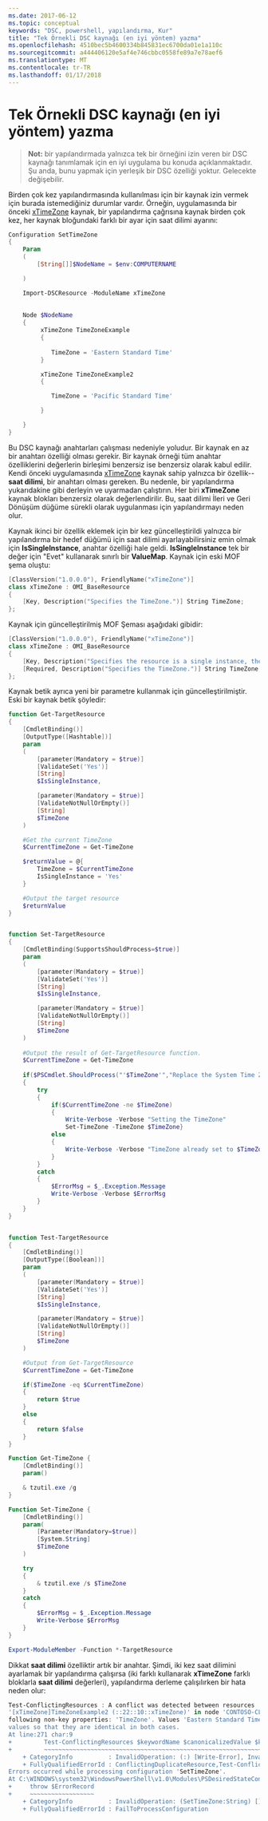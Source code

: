 ```yaml
---
ms.date: 2017-06-12
ms.topic: conceptual
keywords: "DSC, powershell, yapılandırma, Kur"
title: "Tek Örnekli DSC kaynağı (en iyi yöntem) yazma"
ms.openlocfilehash: 4510bec5b4600334b845831ec6700da01e1a110c
ms.sourcegitcommit: a444406120e5af4e746cbbc0558fe89a7e78aef6
ms.translationtype: MT
ms.contentlocale: tr-TR
ms.lasthandoff: 01/17/2018
---
```

# <a name="writing-a-single-instance-dsc-resource-best-practice"></a>Tek Örnekli DSC kaynağı (en iyi yöntem) yazma

>**Not:** bir yapılandırmada yalnızca tek bir örneğini izin veren bir DSC kaynağı tanımlamak için en iyi uygulama bu konuda açıklanmaktadır. Şu anda, bunu yapmak için yerleşik bir DSC özelliği yoktur. Gelecekte değişebilir.

Birden çok kez yapılandırmasında kullanılması için bir kaynak izin vermek için burada istemediğiniz durumlar vardır. Örneğin, uygulamasında bir önceki [xTimeZone](https://github.com/PowerShell/xTimeZone) kaynak, bir yapılandırma çağrısına kaynak birden çok kez, her kaynak bloğundaki farklı bir ayar için saat dilimi ayarını:

```powershell
Configuration SetTimeZone 
{ 
    Param 
    ( 
        [String[]]$NodeName = $env:COMPUTERNAME 

    ) 

    Import-DSCResource -ModuleName xTimeZone 
 
 
    Node $NodeName 
    { 
         xTimeZone TimeZoneExample 
         { 
        
            TimeZone = 'Eastern Standard Time' 
         } 

         xTimeZone TimeZoneExample2
         {

            TimeZone = 'Pacific Standard Time'

         }        

    } 
} 
```

Bu DSC kaynağı anahtarları çalışması nedeniyle yoludur. Bir kaynak en az bir anahtarı özelliği olması gerekir. Bir kaynak örneği tüm anahtar özelliklerini değerlerin birleşimi benzersiz ise benzersiz olarak kabul edilir. Kendi önceki uygulamasında [xTimeZone](https://github.com/PowerShell/xTimeZone) kaynak sahip yalnızca bir özellik--**saat dilimi**, bir anahtarı olması gereken. Bu nedenle, bir yapılandırma yukarıdakine gibi derleyin ve uyarmadan çalıştırın. Her biri **xTimeZone** kaynak blokları benzersiz olarak değerlendirilir. Bu, saat dilimi İleri ve Geri Dönüşüm düğüme sürekli olarak uygulanması için yapılandırmayı neden olur.

Kaynak ikinci bir özellik eklemek için bir kez güncelleştirildi yalnızca bir yapılandırma bir hedef düğümü için saat dilimi ayarlayabilirsiniz emin olmak için **IsSingleInstance**, anahtar özelliği hale geldi. **IsSingleInstance** tek bir değer için "Evet" kullanarak sınırlı bir **ValueMap**. Kaynak için eski MOF şema oluştu:

```powershell
[ClassVersion("1.0.0.0"), FriendlyName("xTimeZone")]
class xTimeZone : OMI_BaseResource
{
    [Key, Description("Specifies the TimeZone.")] String TimeZone;
};
```

Kaynak için güncelleştirilmiş MOF Şeması aşağıdaki gibidir:

```powershell
[ClassVersion("1.0.0.0"), FriendlyName("xTimeZone")]
class xTimeZone : OMI_BaseResource
{
    [Key, Description("Specifies the resource is a single instance, the value must be 'Yes'"), ValueMap{"Yes"}, Values{"Yes"}] String IsSingleInstance;
    [Required, Description("Specifies the TimeZone.")] String TimeZone;
};
```

Kaynak betik ayrıca yeni bir parametre kullanmak için güncelleştirilmiştir. Eski bir kaynak betik şöyledir:

```powershell
function Get-TargetResource
{
    [CmdletBinding()]
    [OutputType([Hashtable])]
    param
    (
        [parameter(Mandatory = $true)]
        [ValidateSet('Yes')]
        [String]
        $IsSingleInstance,

        [parameter(Mandatory = $true)]
        [ValidateNotNullOrEmpty()]
        [String]
        $TimeZone
    )

    #Get the current TimeZone
    $CurrentTimeZone = Get-TimeZone

    $returnValue = @{
        TimeZone = $CurrentTimeZone
        IsSingleInstance = 'Yes'
    }

    #Output the target resource
    $returnValue
}


function Set-TargetResource
{
    [CmdletBinding(SupportsShouldProcess=$true)]
    param
    (
        [parameter(Mandatory = $true)]
        [ValidateSet('Yes')]
        [String]
        $IsSingleInstance,

        [parameter(Mandatory = $true)]
        [ValidateNotNullOrEmpty()]
        [String]
        $TimeZone
    )
    
    #Output the result of Get-TargetResource function.
    $CurrentTimeZone = Get-TimeZone
    
    if($PSCmdlet.ShouldProcess("'$TimeZone'","Replace the System Time Zone"))
    {
        try
        {
            if($CurrentTimeZone -ne $TimeZone)
            {
                Write-Verbose -Verbose "Setting the TimeZone"
                Set-TimeZone -TimeZone $TimeZone}
            else
            {
                Write-Verbose -Verbose "TimeZone already set to $TimeZone"
            }
        }
        catch
        {
            $ErrorMsg = $_.Exception.Message
            Write-Verbose -Verbose $ErrorMsg
        }
    }
}


function Test-TargetResource
{
    [CmdletBinding()]
    [OutputType([Boolean])]
    param
    (
        [parameter(Mandatory = $true)]
        [ValidateSet('Yes')]
        [String]
        $IsSingleInstance, 

        [parameter(Mandatory = $true)]
        [ValidateNotNullOrEmpty()]
        [String]
        $TimeZone
    )

    #Output from Get-TargetResource
    $CurrentTimeZone = Get-TimeZone

    if($TimeZone -eq $CurrentTimeZone)
    {
        return $true
    }
    else
    {
        return $false
    }
}

Function Get-TimeZone {
    [CmdletBinding()]
    param()

    & tzutil.exe /g
}

Function Set-TimeZone {
    [CmdletBinding()]
    param(
        [Parameter(Mandatory=$true)]
        [System.String]
        $TimeZone
    )

    try
    {
        & tzutil.exe /s $TimeZone
    }
    catch
    {
        $ErrorMsg = $_.Exception.Message
        Write-Verbose $ErrorMsg
    }
}

Export-ModuleMember -Function *-TargetResource
```

Dikkat **saat dilimi** özelliktir artık bir anahtar. Şimdi, iki kez saat dilimini ayarlamak bir yapılandırma çalışırsa (iki farklı kullanarak **xTimeZone** farklı bloklarla **saat dilimi** değerleri), yapılandırma derleme çalışılırken bir hata neden olur:

```powershell
Test-ConflictingResources : A conflict was detected between resources '[xTimeZone]TimeZoneExample (::15::10::xTimeZone)' and 
'[xTimeZone]TimeZoneExample2 (::22::10::xTimeZone)' in node 'CONTOSO-CLIENT'. Resources have identical key properties but there are differences in the 
following non-key properties: 'TimeZone'. Values 'Eastern Standard Time' don't match values 'Pacific Standard Time'. Please update these property 
values so that they are identical in both cases.
At line:271 char:9
+         Test-ConflictingResources $keywordName $canonicalizedValue $k ...
+         ~~~~~~~~~~~~~~~~~~~~~~~~~~~~~~~~~~~~~~~~~~~~~~~~~~~~~~~~~~~~~
    + CategoryInfo          : InvalidOperation: (:) [Write-Error], InvalidOperationException
    + FullyQualifiedErrorId : ConflictingDuplicateResource,Test-ConflictingResources
Errors occurred while processing configuration 'SetTimeZone'.
At C:\WINDOWS\system32\WindowsPowerShell\v1.0\Modules\PSDesiredStateConfiguration\PSDesiredStateConfiguration.psm1:3705 char:5
+     throw $ErrorRecord
+     ~~~~~~~~~~~~~~~~~~
    + CategoryInfo          : InvalidOperation: (SetTimeZone:String) [], InvalidOperationException
    + FullyQualifiedErrorId : FailToProcessConfiguration
```
   
